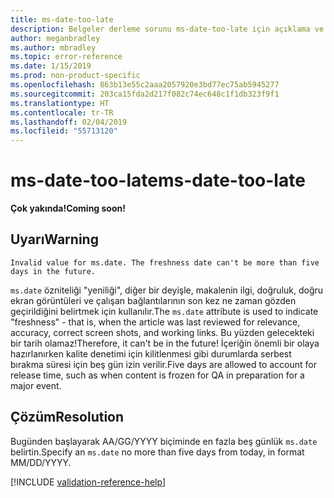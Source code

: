 ```yaml
---
title: ms-date-too-late
description: Belgeler derleme sorunu ms-date-too-late için açıklama ve çözüm
author: meganbradley
ms.author: mbradley
ms.topic: error-reference
ms.date: 1/15/2019
ms.prod: non-product-specific
ms.openlocfilehash: 863b13e55c2aaa2057920e3bd77ec75ab5945277
ms.sourcegitcommit: 203ca15fda2d217f082c74ec648c1f1db323f9f1
ms.translationtype: HT
ms.contentlocale: tr-TR
ms.lasthandoff: 02/04/2019
ms.locfileid: "55713120"
---
```

# <a name="ms-date-too-late"></a><span data-ttu-id="2ba2e-103">ms-date-too-late</span><span class="sxs-lookup"><span data-stu-id="2ba2e-103">ms-date-too-late</span></span>

<span data-ttu-id="2ba2e-104">**Çok yakında!**</span><span class="sxs-lookup"><span data-stu-id="2ba2e-104">**Coming soon!**</span></span>

## <a name="warning"></a><span data-ttu-id="2ba2e-105">Uyarı</span><span class="sxs-lookup"><span data-stu-id="2ba2e-105">Warning</span></span>

`Invalid value for ms.date. The freshness date can't be more than five days in the future.`

<span data-ttu-id="2ba2e-106">`ms.date` özniteliği "yeniliği", diğer bir deyişle, makalenin ilgi, doğruluk, doğru ekran görüntüleri ve çalışan bağlantılarının son kez ne zaman gözden geçirildiğini belirtmek için kullanılır.</span><span class="sxs-lookup"><span data-stu-id="2ba2e-106">The `ms.date` attribute is used to indicate "freshness" - that is, when the article was last reviewed for relevance, accuracy, correct screen shots, and working links.</span></span> <span data-ttu-id="2ba2e-107">Bu yüzden gelecekteki bir tarih olamaz!</span><span class="sxs-lookup"><span data-stu-id="2ba2e-107">Therefore, it can't be in the future!</span></span> <span data-ttu-id="2ba2e-108">İçeriğin önemli bir olaya hazırlanırken kalite denetimi için kilitlenmesi gibi durumlarda serbest bırakma süresi için beş gün izin verilir.</span><span class="sxs-lookup"><span data-stu-id="2ba2e-108">Five days are allowed to account for release time, such as when content is frozen for QA in preparation for a major event.</span></span>

## <a name="resolution"></a><span data-ttu-id="2ba2e-109">Çözüm</span><span class="sxs-lookup"><span data-stu-id="2ba2e-109">Resolution</span></span>

<span data-ttu-id="2ba2e-110">Bugünden başlayarak AA/GG/YYYY biçiminde en fazla beş günlük `ms.date` belirtin.</span><span class="sxs-lookup"><span data-stu-id="2ba2e-110">Specify an `ms.date` no more than five days from today, in format MM/DD/YYYY.</span></span>

<!--make sure to add this file to your includes folder and verify the path-->
[!INCLUDE [validation-reference-help](includes/validation-reference-help.md)]
